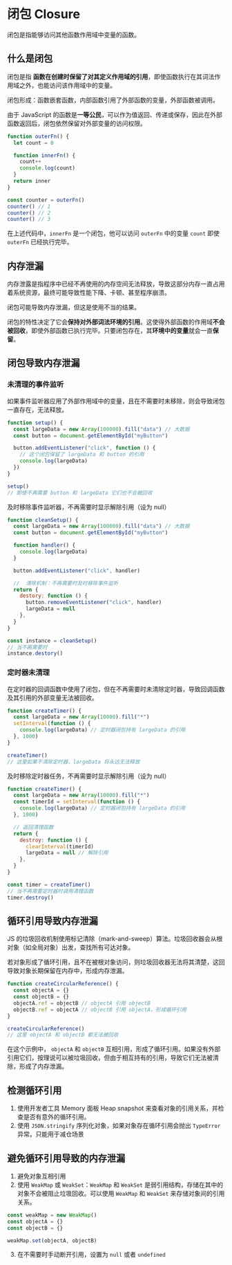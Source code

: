 # 闭包 Closure

闭包是指能够访问其他函数作用域中变量的函数。

## 什么是闭包

闭包是指 **函数在创建时保留了对其定义作用域的引用**，即使函数执行在其词法作用域之外，也能访问该作用域中的变量。

闭包形成：函数嵌套函数，内部函数引用了外部函数的变量，外部函数被调用。

由于 JavaScript 的函数是**一等公民**，可以作为值返回、传递或保存，因此在外部函数返回后，闭包依然保留对外部变量的访问权限。

```js
function outerFn() {
  let count = 0

  function innerFn() {
    count++
    console.log(count)
  }
  return inner
}

const counter = outerFn()
counter() // 1
counter() // 2
counter() // 3
```

在上述代码中，`innerFn` 是一个闭包，他可以访问 `outerFn` 中的变量 `count` 即使 `outerFn` 已经执行完毕。

## 内存泄漏

内存泄露是指程序中已经不再使用的内存空间无法释放，导致这部分内存一直占用着系统资源，最终可能导致性能下降、卡顿、甚至程序崩溃。

闭包可能导致内存泄漏，但这是使用不当的结果。

闭包的特性决定了它会**保持对外部词法环境的引用**。这使得外部函数的作用域**不会被回收**，即使外部函数已执行完毕。只要闭包存在，其**环境中的变量**就会一直**保留**。

## 闭包导致内存泄漏

### 未清理的事件监听

如果事件监听器应用了外部作用域中的变量，且在不需要时未移除，则会导致闭包一直存在，无法释放。

```js
function setup() {
  const largeData = new Array(100000).fill("data") // 大数据
  const button = document.getElementById("myButton")

  button.addEventListener("click", function () {
    // 这个闭包保留了 largeData 和 button 的引用
    console.log(largeData)
  })
}

setup()
// 即使不再需要 button 和 largeData 它们也不会被回收
```

及时移除事件监听器，不再需要时显示解除引用（设为 null）

```js
function cleanSetup() {
  const largeData = new Array(100000).fill("data") // 大数据
  const button = document.getElementById("myButton")

  function handler() {
    console.log(largeData)
  }

  button.addEventListener("click", handler)

  //  清除机制：不再需要时及时移除事件监听
  return {
    destory: function () {
      button.removeEventListener("click", handler)
      largeData = null
    },
  }
}

const instance = cleanSetup()
// 当不再需要时
instance.destory()
```

### 定时器未清理

在定时器的回调函数中使用了闭包，但在不再需要时未清除定时器，导致回调函数及其引用的外部变量无法被回收。

```js
function createTimer() {
  const largeData = new Array(10000).fill("*")
  setInterval(function () {
    console.log(largeData) // 定时器闭包持有 largeData 的引用
  }, 1000)
}

createTimer()
// 这里如果不清除定时器，largeData 将永远无法释放
```

及时移除定时器任务，不再需要时显示解除引用（设为 null）

```js
function createTimer() {
  const largeData = new Array(10000).fill("*")
  const timerId = setInterval(function () {
    console.log(largeData) // 定时器闭包持有 largeData 的引用
  }, 1000)

  // 返回清理函数
  return {
    destroy: function () {
      clearInterval(timerId)
      largeData = null // 解除引用
    },
  }
}

const timer = createTimer()
// 当不再需要定时器时调用清理函数
timer.destroy()
```

## 循环引用导致内存泄漏

JS 的垃圾回收机制使用标记清除（mark-and-sweep）算法。垃圾回收器会从根对象（如全局对象）出发，查找所有可达对象。

若对象形成了循环引用，且不在被根对象访问，则垃圾回收器无法将其清楚，这回导致对象长期保留在内存中，形成内存泄漏。

```js
function createCircularReference() {
  const objectA = {}
  const objectB = {}
  objectA.ref = objectB // objectA 引用 objectB
  objectB.ref = objectA // objectB 引用 objectA，形成循环引用
}

createCircularReference()
// 这里 objectA 和 objectB 都无法被回收
```

在这个示例中， `objectA` 和 `objectB` 互相引用，形成了循环引用。如果没有外部引用它们，按理说可以被垃圾回收，但由于相互持有的引用，导致它们无法被清除，形成了内存泄漏。

## 检测循环引用

1. 使用开发者工具 Memory 面板 Heap snapshot 来查看对象的引用关系，并检查是否有意外的循环引用。
2. 使用 `JSON.stringify` 序列化对象，如果对象存在循环引用会抛出 `TypeError` 异常。只能用于减仓场景

## 避免循环引用导致的内存泄漏

1. 避免对象互相引用
2. 使用 `WeakMap` 或 `WeakSet`：`WeakMap` 和 `WeakSet` 是弱引用结构，存储在其中的对象不会被阻止垃圾回收。可以使用 `WeakMap` 和 `WeakSet` 来存储对象间的引用关系。

```js
const weakMap = new WeakMap()
const objectA = {}
const objectB = {}

weakMap.set(objectA, objectB)
```

3. 在不需要时手动断开引用，设置为 `null` 或者 `undefined`
